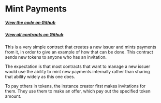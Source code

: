# Mint Payments

<Zoe-Version/>

##### [View the code on Github](https://github.com/Agoric/agoric-sdk/blob/master/packages/zoe/src/contracts/mintPayments.js)
##### [View all contracts on Github](https://github.com/Agoric/agoric-sdk/tree/master/packages/zoe/src/contracts)

This is a very simple contract that creates a new issuer and mints payments
from it, in order to give an example of how that can be done.  This contract
sends new tokens to anyone who has an invitation.

The expectation is that most contracts that want to manage a new issuer
would use the ability to mint new payments internally rather than sharing
that ability widely as this one does.

To pay others in tokens, the instance creator first makes
invitations for them. They use them to make an offer, which pay out
the specified token amount.
